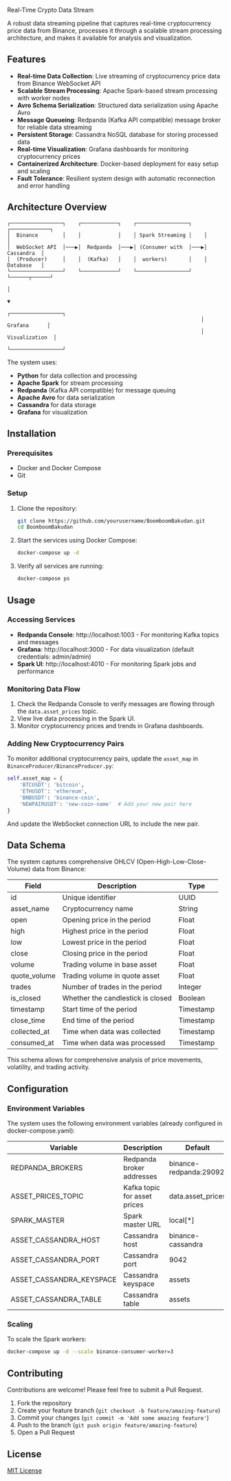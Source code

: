 Real-Time Crypto Data Stream

A robust data streaming pipeline that captures real-time cryptocurrency price data from Binance, processes it through a scalable stream processing architecture, and makes it available for analysis and visualization.

## Features

- **Real-time Data Collection**: Live streaming of cryptocurrency price data from Binance WebSocket API
- **Scalable Stream Processing**: Apache Spark-based stream processing with worker nodes
- **Avro Schema Serialization**: Structured data serialization using Apache Avro
- **Message Queueing**: Redpanda (Kafka API compatible) message broker for reliable data streaming
- **Persistent Storage**: Cassandra NoSQL database for storing processed data
- **Real-time Visualization**: Grafana dashboards for monitoring cryptocurrency prices
- **Containerized Architecture**: Docker-based deployment for easy setup and scaling
- **Fault Tolerance**: Resilient system design with automatic reconnection and error handling

## Architecture Overview

```
┌─────────────────┐    ┌────────────┐    ┌─────────────────┐    ┌─────────────┐
│  Binance        │    │            │    │ Spark Streaming │    │             │
│  WebSocket API  │───▶│  Redpanda  │───▶│ (Consumer with  │───▶│  Cassandra  │
│  (Producer)     │    │  (Kafka)   │    │  workers)       │    │  Database   │
└─────────────────┘    └────────────┘    └─────────────────┘    └──────┬──────┘
                                                                       │
                                                                       ▼
                                                               ┌─────────────────┐
                                                               │    Grafana      │
                                                               │  Visualization  │
                                                               └─────────────────┘
```

The system uses:
- **Python** for data collection and processing
- **Apache Spark** for stream processing
- **Redpanda** (Kafka API compatible) for message queuing
- **Apache Avro** for data serialization
- **Cassandra** for data storage
- **Grafana** for visualization

## Installation

### Prerequisites

- Docker and Docker Compose
- Git

### Setup

1. Clone the repository:
   ```bash
   git clone https://github.com/yourusername/BoomboomBakudan.git
   cd BoomboomBakudan
   ```

2. Start the services using Docker Compose:
   ```bash
   docker-compose up -d
   ```

3. Verify all services are running:
   ```bash
   docker-compose ps
   ```

## Usage

### Accessing Services

- **Redpanda Console**: http://localhost:1003 - For monitoring Kafka topics and messages
- **Grafana**: http://localhost:3000 - For data visualization (default credentials: admin/admin)
- **Spark UI**: http://localhost:4010 - For monitoring Spark jobs and performance

### Monitoring Data Flow

1. Check the Redpanda Console to verify messages are flowing through the `data.asset_prices` topic.
2. View live data processing in the Spark UI.
3. Monitor cryptocurrency prices and trends in Grafana dashboards.

### Adding New Cryptocurrency Pairs

To monitor additional cryptocurrency pairs, update the `asset_map` in `BinanceProducer/BinanceProducer.py`:

```python
self.asset_map = {
    'BTCUSDT': 'bitcoin',
    'ETHUSDT': 'ethereum',
    'BNBUSDT': 'binance-coin',
    'NEWPAIRUSDT': 'new-coin-name'  # Add your new pair here
}
```

And update the WebSocket connection URL to include the new pair.

## Data Schema

The system captures comprehensive OHLCV (Open-High-Low-Close-Volume) data from Binance:

| Field | Description | Type |
|-------|-------------|------|
| id | Unique identifier | UUID |
| asset_name | Cryptocurrency name | String |
| open | Opening price in the period | Float |
| high | Highest price in the period | Float |
| low | Lowest price in the period | Float |
| close | Closing price in the period | Float |
| volume | Trading volume in base asset | Float |
| quote_volume | Trading volume in quote asset | Float |
| trades | Number of trades in the period | Integer |
| is_closed | Whether the candlestick is closed | Boolean |
| timestamp | Start time of the period | Timestamp |
| close_time | End time of the period | Timestamp |
| collected_at | Time when data was collected | Timestamp |
| consumed_at | Time when data was processed | Timestamp |

This schema allows for comprehensive analysis of price movements, volatility, and trading activity.

## Configuration

### Environment Variables

The system uses the following environment variables (already configured in docker-compose.yaml):

| Variable | Description | Default |
|----------|-------------|---------|
| REDPANDA_BROKERS | Redpanda broker addresses | binance-redpanda:29092 |
| ASSET_PRICES_TOPIC | Kafka topic for asset prices | data.asset_prices |
| SPARK_MASTER | Spark master URL | local[*] |
| ASSET_CASSANDRA_HOST | Cassandra host | binance-cassandra |
| ASSET_CASSANDRA_PORT | Cassandra port | 9042 |
| ASSET_CASSANDRA_KEYSPACE | Cassandra keyspace | assets |
| ASSET_CASSANDRA_TABLE | Cassandra table | assets |

### Scaling

To scale the Spark workers:
```bash
docker-compose up -d --scale binance-consumer-worker=3
```

## Contributing

Contributions are welcome! Please feel free to submit a Pull Request.

1. Fork the repository
2. Create your feature branch (`git checkout -b feature/amazing-feature`)
3. Commit your changes (`git commit -m 'Add some amazing feature'`)
4. Push to the branch (`git push origin feature/amazing-feature`)
5. Open a Pull Request

## License

[MIT License](LICENSE)

